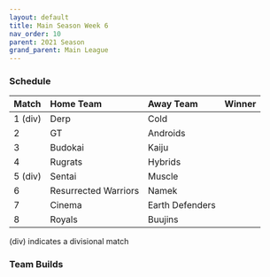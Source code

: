 ```yaml
---
layout: default
title: Main Season Week 6
nav_order: 10
parent: 2021 Season
grand_parent: Main League
---
```

### Schedule

|Match          |  Home Team            | Away Team        | Winner          |
| :-------------| :---------------------| :----------------| :---------------|
| 1 (div)       | Derp                  | Cold            |            |
| 2             | GT 	                | Androids     |     |
| 3             | Budokai               | Kaiju           |               |
| 4             | Rugrats               | Hybrids          |          |
| 5 (div)       | Sentai                | Muscle           |           |
| 6             | Resurrected Warriors  |  Namek          |          |
| 7             | Cinema                | Earth Defenders              |            | 
| 8             | Royals                | Buujins         |         |

(div) indicates a divisional match

### Team Builds
	  	 	 	 	 	 